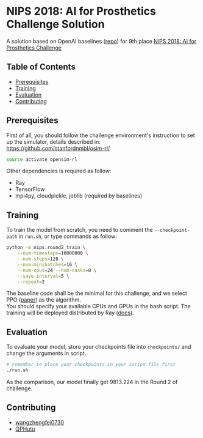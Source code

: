 # NIPS 2018: AI for Prosthetics Challenge Solution

A solution based on OpenAI baselines ([repo](https://github.com/openai/baselines)) for 9th place 
[NIPS 2018: AI for Prosthetics Challenge](https://www.crowdai.org/challenges/nips-2018-ai-for-prosthetics-challenge)

## Table of Contents
* [Prerequisites](#prerequisites)
* [Training](#training)
* [Evaluation](#evaluation)
* [Contributing](#contributing)

## Prerequisites

First of all, you should follow the challenge environment's instruction to set up the simulator, 
details described in: 
https://github.com/stanfordnmbl/osim-rl/  
```bash
source activate opensim-rl
```
Other dependencies is required as follow:
- Ray
- TensorFlow
- mpi4py, cloudpickle, joblib (required by baselines)

## Training

To train the model from scratch, you need to comment the `--checkpoint-path` in `run.sh`, 
or type commands as follow:
```bash
python -m nips.round2_train \
    --num-timesteps=10000000 \
    --num-steps=128 \
    --num-minibatches=16 \
    --num-cpus=24 --num-casks=8 \
    --save-interval=5 \
    --repeat=2
```
The baseline code shall be the minimal for this challenge, 
and we select PPO ([paper](https://arxiv.org/abs/1707.06347)) as the algorithm.  
You should specify your available CPUs and GPUs in the bash script. The training will be deployed 
distributed by Ray ([docs](https://ray.readthedocs.io/en/latest/index.html)).  

## Evaluation

To evaluate your model, store your checkpoints file into `checkpoints/` and change 
the arguments in script.  
```bash
# remember to place your checkpoints in your script file first
./run.sh
```
As the comparison, our model finally get 9813.224 in the Round 2 of challenge.

## Contributing

- [wangzhengfei0730](https://github.com/wangzhengfei0730)
- [QPHutu](https://github.com/QPHutu)
